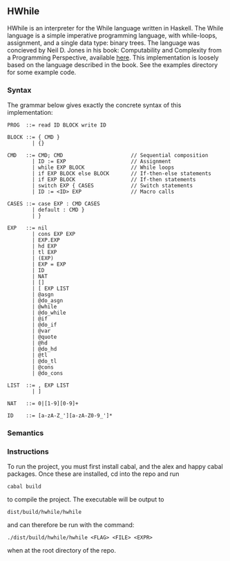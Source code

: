 ## HWhile
HWhile is an interpreter for the While language written in Haskell. The While
language is a simple imperative programming language, with while-loops,
assignment, and a single data type: binary trees. The language was concieved by
Neil D. Jones in his book: Computability and Complexity from a Programming
Perspective, available [here](http://www.diku.dk/~neil/Comp2book.html). This
implementation is loosely based on the language described in the book. See the
examples directory for some example code.

### Syntax
The grammar below gives exactly the concrete syntax of this implementation:

    PROG  ::= read ID BLOCK write ID
    
    BLOCK ::= { CMD }
            | {}

    CMD   ::= CMD; CMD                      // Sequential composition
            | ID := EXP                     // Assignment
            | while EXP BLOCK               // While loops
            | if EXP BLOCK else BLOCK       // If-then-else statements
            | if EXP BLOCK                  // If-then statements
            | switch EXP { CASES            // Switch statements
            | ID := <ID> EXP                // Macro calls

    CASES ::= case EXP : CMD CASES
            | default : CMD }
            | }

    EXP   ::= nil
            | cons EXP EXP
            | EXP.EXP
            | hd EXP
            | tl EXP
            | (EXP)
            | EXP = EXP
            | ID
            | NAT
            | []
            | [ EXP LIST
            | @asgn
            | @do_asgn
            | @while
            | @do_while
            | @if
            | @do_if
            | @var
            | @quote
            | @hd
            | @do_hd
            | @tl
            | @do_tl
            | @cons
            | @do_cons
          
    LIST  ::= , EXP LIST
            | ]
          
    NAT   ::= 0|[1-9][0-9]+
          
    ID    ::= [a-zA-Z_'][a-zA-Z0-9_']*

### Semantics

### Instructions
To run the project, you must first install cabal, and the alex and happy cabal
packages. Once these are installed, cd into the repo and run

    cabal build

to compile the project. The executable will be output to

    dist/build/hwhile/hwhile

and can therefore be run with the command:

    ./dist/build/hwhile/hwhile <FLAG> <FILE> <EXPR>

when at the root directory of the repo.
